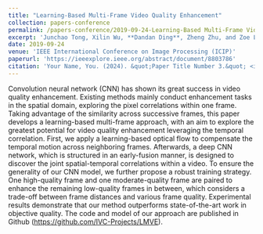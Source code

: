 ```yaml
---
title: "Learning-Based Multi-Frame Video Quality Enhancement"
collection: papers-conference
permalink: /papers-conference/2019-09-24-Learning-Based Multi-Frame Video Quality Enhancement
excerpt: 'Junchao Tong, Xilin Wu, **Dandan Ding**, Zheng Zhu, and Zoe Liu'
date: 2019-09-24
venue: 'IEEE International Conference on Image Processing (ICIP)'
paperurl: 'https://ieeexplore.ieee.org/abstract/document/8803786'
citation: 'Your Name, You. (2024). &quot;Paper Title Number 3.&quot; <i>GitHub Journal of Bugs</i>. 1(3).'
---
```


Convolution neural network (CNN) has shown its great success in video quality enhancement. Existing methods mainly conduct enhancement tasks in the spatial domain, exploring the pixel correlations within one frame. Taking advantage of the similarity across successive frames, this paper develops a learning-based multi-frame approach, with an aim to explore the greatest potential for video quality enhancement leveraging the temporal correlation. First, we apply a learning-based optical flow to compensate the temporal motion across neighboring frames. Afterwards, a deep CNN network, which is structured in an early-fusion manner, is designed to discover the joint spatial-temporal correlations within a video. To ensure the generality of our CNN model, we further propose a robust training strategy. One high-quality frame and one moderate-quality frame are paired to enhance the remaining low-quality frames in between, which considers a trade-off between frame distances and various frame quality. Experimental results demonstrate that our method outperforms state-of-the-art work in objective quality. The code and model of our approach are published in Github (https://github.com/IVC-Projects/LMVE).